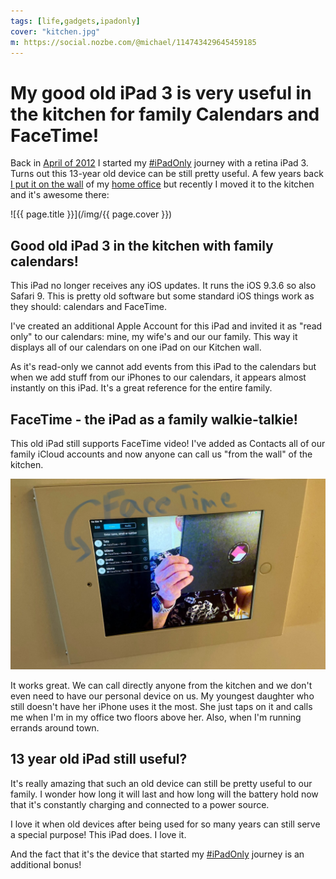 ```yaml
---
tags: [life,gadgets,ipadonly]
cover: "kitchen.jpg"
m: https://social.nozbe.com/@michael/114743429645459185
---
```


# My good old iPad 3 is very useful in the kitchen for family Calendars and FaceTime!

Back in [April of 2012](/ipad-as-my-main-computer-prologue/) I started my [#iPadOnly](/ipadonly) journey with a retina iPad 3. Turns out this 13-year old device can be still pretty useful. A few years back [I put it on the wall](/ipad3) of my [home office](/office) but recently I moved it to the kitchen and it's awesome there:

<!--More-->

![{{ page.title }}](/img/{{ page.cover }})

## Good old iPad 3 in the kitchen with family calendars!

This iPad no longer receives any iOS updates. It runs the iOS 9.3.6 so also Safari 9. This is pretty old software but some standard iOS things work as they should: calendars and FaceTime.

I've created an additional Apple Account for this iPad and invited it as "read only" to our calendars: mine, my wife's and our our family. This way it displays all of our calendars on one iPad on our Kitchen wall.

As it's read-only we cannot add events from this iPad to the calendars but when we add stuff from our iPhones to our calendars, it appears almost instantly on this iPad. It's a great reference for the entire family.

## FaceTime - the iPad as a family walkie-talkie!

This old iPad still supports FaceTime video! I've added as Contacts all of our family iCloud accounts and now anyone can call us "from the wall" of the kitchen.

![{{ page.title }} facetime](/img/kitchen-facetime.jpg)

It works great. We can call directly anyone from the kitchen and we don't even need to have our personal device on us. My youngest daughter who still doesn't have her iPhone uses it the most. She just taps on it and calls me when I'm in my office two floors above her. Also, when I'm running errands around town.

## 13 year old iPad still useful?

It's really amazing that such an old device can still be pretty useful to our family. I wonder how long it will last and how long will the battery hold now that it's constantly charging and connected to a power source.

I love it when old devices after being used for so many years can still serve a special purpose! This iPad does. I love it.

And the fact that it's the device that started my [#iPadOnly](/ipadonly) journey is an additional bonus!

[n]: https://michael.gratis/nozbe
[np]: https://michael.gratis/nozbepersonal